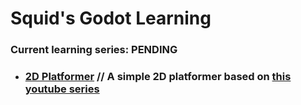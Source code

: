 # Squid's Godot Learning

### Current learning series: **PENDING**

- ### [2D Platformer](https://github.com/luisquid/godot-learning/tree/main/2DPlatformer) // A simple 2D platformer based on [this youtube series](https://youtube.com/playlist?list=PLNEAWvYbJJ9nNOpe6fun7m6L_M8xslYnT)
